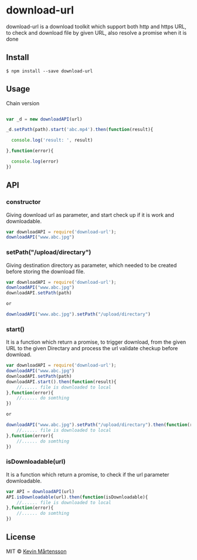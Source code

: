 # download-url 
download-url is a download toolkit which support both http and https URL, to check and download file by given URL, also resolve a promise when it is done

## Install

```
$ npm install --save download-url
```


## Usage

Chain version

```js

var _d = new downloadAPI(url)

_d.setPath(path).start('abc.mp4').then(function(result){

  console.log('result: ', result)

},function(error){

  console.log(error)
})


```


## API
### constructor
Giving download url as parameter, and start check up if it is work and downloadable. 
```js
var downloadAPI = require('download-url');
downloadAPI("www.abc.jpg")
```

### setPath("/upload/directary")
Giving destination directory as parameter, which needed to be created before storing the download file. 
```js
var downloadAPI = require('download-url');
downloadAPI("www.abc.jpg")
downloadAPI.setPath(path)

or 

downloadAPI("www.abc.jpg").setPath("/upload/directary")
```


### start()
It is a function which return a promise, to trigger download, from the given URL to the given Directary and process the url validate checkup before download.
```js
var downloadAPI = require('download-url');
downloadAPI("www.abc.jpg")
downloadAPI.setPath(path)
downloadAPI.start().then(function(result){
    //...... file is downloaded to local
},function(error){
    //...... do somthing
})

or 

downloadAPI("www.abc.jpg").setPath("/upload/directary").then(function(result){
    //...... file is downloaded to local
},function(error){
    //...... do somthing
})
```


### isDownloadable(url)
It is a function which return a promise, to check if the url parameter downloadable.
```js
var API = downloadAPI(url)
API.isDownloadable(url).then(function(isDownloadable){
    //...... file is downloaded to local
},function(error){
    //...... do somthing
})
```


## License

MIT © [Kevin Mårtensson](http://github.com/kevva)